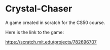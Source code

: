 # Crystal-Chaser
A game created in scratch for the CS50 course.

Here is the link to the game:

https://scratch.mit.edu/projects/782696707
